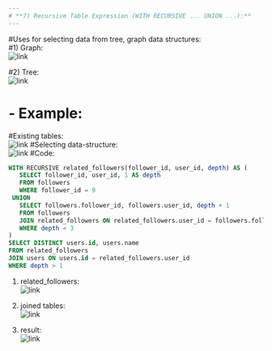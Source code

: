 ```yaml
---
# **7) Recursive Table Expression (WITH RECURSIVE ... UNION ...):**
---
```

#Uses for selecting data from tree, graph data structures:  
#1) Graph:  
![link](https://www.geeksforgeeks.org/wp-content/uploads/undirectedgraph.png)

#2) Tree:  
![link](https://www.geeksforgeeks.org/wp-content/uploads/binary-tree-to-DLL.png)

#  **- Example:**  
#Existing tables:  
![link](https://drive.google.com/uc?id=1L3E-C_UqVILAxJy9IoaEkfysbeqmpYg5)
#Selecting data-structure:  
![link](https://drive.google.com/uc?id=10NuwlES_8xGNwylOC1SKcev48vwh3Ub6)
#Code:  
 ```sql
WITH RECURSIVE related_followers(follower_id, user_id, depth) AS (
    SELECT follower_id, user_id, 1 AS depth
    FROM followers
    WHERE follower_id = 9
  UNION
    SELECT followers.follower_id, followers.user_id, depth + 1
    FROM followers
    JOIN related_followers ON related_followers.user_id = followers.follower_id
    WHERE depth < 3
)
SELECT DISTINCT users.id, users.name
FROM related_followers
JOIN users ON users.id = related_followers.user_id
WHERE depth > 1
 ```

1) related_followers:  
![link](https://drive.google.com/uc?id=10TmSEdsQf-fR_qP8v68xrxjPxPB3dJLU)
   
2) joined tables:  
![link](https://drive.google.com/uc?id=1aNdGli0NbknZ5rWIjRUMgkYarsmFvPWE)
   
3) result:  
![link](https://drive.google.com/uc?id=1kqz2iMNgS9GAeltinTZfAmuADWuKQF6d)